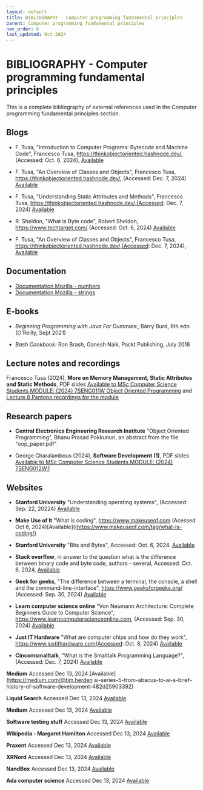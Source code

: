 ```yaml
---
layout: default
title: BIBLIOGRAPHY - Computer programming fundamental principles
parent: Computer programming fundamental principles
nav_order: 6
last_updated: Oct 2024
---
```


# BIBLIOGRAPHY - Computer programming fundamental principles 

This is a complete bibliography of external references used in the Computer programming fundamental principles section.

## Blogs

- F. Tusa, "Introduction to Computer Programs: Bytecode and Machine Code", Francesco Tusa, https://thinkobjectoriented.hashnode.dev/, (Accessed: Oct. 6, 2024), [Available](https://thinkobjectoriented.hashnode.dev/introduction-to-computer-programs-bytecode-machine-code)

- F. Tusa, "An Overview of Classes and Objects",  Francesco Tusa, https://thinkobjectoriented.hashnode.dev/, (Accessed: Dec. 7, 2024) [Available](https://thinkobjectoriented.hashnode.dev/introduction-to-the-java-language)

- F. Tusa, "Understanding Static Attributes and Methods", Francesco Tusa, https://thinkobjectoriented.hashnode.dev/,(Accessed: Dec. 7, 2024) [Available](https://thinkobjectoriented.hashnode.dev/understanding-static-attributes-and-methods)


- R. Sheldon, "What is Byte code", Robert Sheldon, https://www.techtarget.com/ (Accessed: Oct. 6, 2024) [Available](https://www.techtarget.com/whatis/definition/bytecode)


- F. Tusa, "An Overview of Classes and Objects", Francesco Tusa, https://thinkobjectoriented.hashnode.dev/,(Accessed: Dec. 7, 2024), [Available](https://thinkobjectoriented.hashnode.dev/overview-of-objects-and-classes)


## Documentation

- [Documentation Mozilla - numbers](https://developer.mozilla.org/en-US/docs/Web/JavaScript/Reference/Global_Objects/Number)
- [Documentation Mozilla - strings](https://developer.mozilla.org/en-US/docs/Web/JavaScript/Reference/Global_Objects/String)


## E-books

 - _Beginning Programming with Java For Dummies:_, Barry Burd, 6th edn (O'Reilly, Sept 2021)

- _Bash Cookbook:_ Ron Brash, Ganesh Naik, Packt Publishing, July 2018


## Lecture notes and recordings

Francesco Tusa (2024), __More on Memory Management, Static Attributes and Static Methods__, PDF slides  [Available to MSc Computer Science Students MODULE: (2024) 7SENG011W Object Oriented Programming](https://learning.westminster.ac.uk/ultra/courses/_98802_1/outline/file/_5052469_1) and [Lecture 8 Pantopo recordings for the module](https://westminster.cloud.panopto.eu/Panopto/Pages/Viewer.aspx?id=52932e3e-4774-4e02-ab70-b227009d73e8)


## Research papers

-  __Central Electronics Engineering Research Institute__ "Object Oriented Programming", Bhanu Prasad Pokkunuri, an abstract from the file "oop_paper.pdf"

-  George Charalambous (2024), __Software Development (1)__, PDF slides [Available to MSc Computer Science Students MODULE: (2024) 7SENG012W.1](https://learning.westminster.ac.uk/ultra/courses/_98804_1/outline/file/_5365890_1)


## Websites

-  __Stanford University__ "Understanding operating systems", (Accessed: Sep. 22, 20224) [Available](https://www.uow.edu.au/student/support-services/academic-skills/online-resources/technology-and-software/operating-systems/)


-  __Make Use of It__ "What is coding", https://www.makeuseof.com (Acessed Oct 6, 2024)[Available]((https://www.makeuseof.com/tag/what-is-coding/)

- __Stanford University__ "Bits and Bytes", Accessed: Oct. 6, 2024. [Available](https://web.stanford.edu/class/cs101/bits-bytes.html) 

-  __Stack overflow__, in answer to the question what is the difference between binary code and byte code, authors - several, Accessed: Oct. 6, 2024, [Available](https://stackoverflow.com/questions/67467615/what-is-the-difference-between-binary-code-and-byte-code)

- __Geek for geeks__, "The difference between a terminal, the console, a shell and the command-line-interface", https://www.geeksforgeeks.org/ (Accessed: Sep. 30, 2024) [Available](https://www.geeksforgeeks.org/difference-between-terminal-console-shell-and-command-line/)

-  __Learn computer science online__ "Von Neumann Architecture: Complete Beginners Guide to Computer Science", https://www.learncomputerscienceonline.com, (Accessed: Sep. 30, 2024) [Available](https://www.learncomputerscienceonline.com/von-neumann-architecture/)

- __Just IT Hardware__ "What are computer chips and how do they work", https://www.justithardware.com(Accessed: Oct. 8, 2024) [Available](https://www.justithardware.com/blog/what-are-computer-chips-and-how-do-they-work/)

- __Cincomsmalltalk__, "What is the Smalltalk Programming Language?",(Accessed: Dec. 7, 2024) [Available](https://www.cincomsmalltalk.com/main/info/quick-start/what-is-the-smalltalk-programming-language/)

 __Medium__ Accessed Dec 13, 2024 [Available](https://medium.com/@tim.herden ai-series-5-from-abacus-to-ai-a-brief-history-of-software-development-482d25903392)

 __Liquid Search__ Accessed Dec 13, 2024 [Available](https://www.liquisearch.com/history_of_software_engineering/overview)

 __Medium__ Accessed Dec 13, 2024 [Available](https://medium.com/@mitzijackson/history-of-software-development-from-punched-cards-to-artificial-intelligence-6dc779d1d784)

 __Software testing stuff__ Accessed Dec 13, 2024 [Available](https://www.softwaretestingstuff.com/2007/09/brief-history-of-software-engineering.html)
 
 __Wikipedia - Margaret Hamilton__ Accessed Dec 13, 2024 [Available](https://en.wikipedia.org/wiki/Margaret_Hamilton_software_engineer)

 __Praxent__ Accessed Dec 13, 2024 [Available](https://praxent.com/blog/history-of-software-development-innovation)

 __XRNord__ Accessed Dec 13, 2024 [Available](https://www.xrnord.com/post/the-history-of-software-development-from-early-days-to-modern-times)

 __NandBox__ Accessed Dec 13, 2024 [Available](https://nandbox.com/the-history-of-software-development-over-70-years-of-innovation/)

 __Ada computer science__ Accessed Dec 13, 2024 [Available](https://adacomputerscience.org/concepts/trans_bnf)

